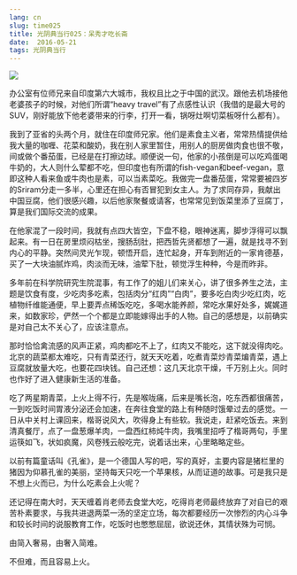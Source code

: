 ```yaml
---
lang: cn
slug: time025
title: 光阴典当行025：呆秀才吃长斋
date:  2016-05-21
tags: 光阴典当行
---
```

<!-- more -->
![](http://oouh9u8nz.bkt.gdipper.com//time025.jpg)

办公室有位师兄来自印度第六大城市，我权且比之于中国的武汉。跟他去机场接他老婆孩子的时候，对他们所谓“heavy travel”有了点感性认识（我借的是最大号的SUV，刚好能放下他老婆带来的行李，打开一看，锅呀灶啊切菜板呀什么都有）。

我到了亚省的头两个月，就住在印度师兄家。他们是素食主义者，常常热情提供给我大量的咖喱、花菜和酸奶，我在别人家里暂住，用别人的厨房做肉食也很不敬，间或做个番茄蛋，已经是在打擦边球。顺便说一句，他家的小孩倒是可以吃鸡蛋喝牛奶的，大人则什么荤都不吃，但印度也有所谓的fish-vegan和beef-vegan，意即这种人看来鱼或牛肉也是素，可以当素菜吃。我做完一盘番茄蛋，常常要被四岁的Sriram分走一多半，心里还在担心有否冒犯到女主人。为了求同存异，我献出中国豆腐，他们很感兴趣，以后他家聚餐或请客，也常常见到饭菜里添了豆腐丁，算是我们国际交流的成果。

在他家混了一段时间，我就有点四大皆空，下盘不稳，眼神迷离，脚步浮得可以飘起来。有一日在房里烦闷枯坐，搜肠刮肚，把西哲先贤都想了一遍，就是找寻不到内心的平静。突然间灵光乍现，顿悟开启，连忙起身，开车到附近的一家肯德基，买了一大块油腻炸鸡，肉淡而无味，油荤下肚，顿觉浮生种种，今是而昨非。

多年前在科学院研究生院混事，有工作了的姐儿们来关心，讲了很多养生之法，主题是饮食有度，少吃肉多吃素，包括肉分“红肉”“白肉”，要多吃白肉少吃红肉，吃植物纤维能通便，早上要弄点稀饭吃吃，多喝水能养颜，常吃水果好处多，娓娓道来，如数家珍，俨然一个个都是立即能嫁得出手的人物。自己的感想是，以前确实是对自己太不关心了，应该注意点。

那时恰恰禽流感的风声正紧，鸡肉都吃不上了，红肉又不能吃，这下就没得肉吃。北京的蔬菜都太难吃，只有青菜还行，就天天吃着，吃煮青菜炒青菜煸青菜，遇上豆腐就放量大吃，也要花四块钱。自己还想：这几天北京干燥，千万别上火。同时也作好了进入健康新生活的准备。

吃了两星期青菜，上火上得不行，先是喉咙痛，后来是嘴长泡，吃东西都很痛苦，一到吃饭时间胃液分泌还会加速，在奔往食堂的路上有种随时饿晕过去的感觉。一日从中关村上课回来，楷哥说风大，吹得身上有些软。我说走，赶紧吃饭去。来到清真餐厅，点了一盘葱爆羊肉，一盘西红柿炖牛肉，我嘴里招呼了楷哥两句，手里运筷如飞，状如疯魔，风卷残云般吃完，说着话出来，心里略略定些。

以前有篇童话叫《孔雀》，是一个德国人写的吧，写的真好，主要内容是猪栏里的猪因为仰慕孔雀的美丽，坚持每天只吃一个苹果核，从而证道的故事。可是我只是不想上火而已，为什么吃素会上火呢？

还记得在南大时，天天缠着肖老师去食堂大吃，吃得肖老师最终放弃了对自已的艰苦朴素要求，与我共进退两菜一汤的坚定立场，每次都要经历一次惨烈的内心斗争和较长时间的说服教育工作，吃饭时也憋憋屈屈，欲说还休，其情状殊为可悯。

由简入奢易，由奢入简难。

不但难，而且容易上火。　